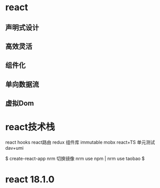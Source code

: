 # react
## 声明式设计
## 高效灵活
## 组件化
## 单向数据流
## 虚拟Dom
# react技术栈
react hooks react路由 redux 组件库 immutable mobx react+TS 单元测试 dav+umi
<!-- 脚手架快速上手 -->
$ create-react-app 
nrm 切换镜像 nrm use npm  | nrm use taobao $
# react 18.1.0